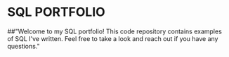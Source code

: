 # SQL PORTFOLIO
##"Welcome to my SQL portfolio! This code repository contains examples of SQL I've written. Feel free to take a look and reach out if you have any questions."
